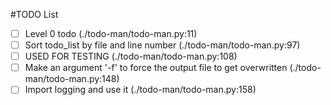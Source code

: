 #TODO List
- [ ] Level 0 todo (./todo-man/todo-man.py:11)
- [ ] Sort todo_list by file and line number (./todo-man/todo-man.py:97)
- [ ] USED FOR TESTING (./todo-man/todo-man.py:108)
- [ ] Make an argument '-f' to force the output file to get overwritten (./todo-man/todo-man.py:148)
- [ ] Import logging and use it (./todo-man/todo-man.py:158)

